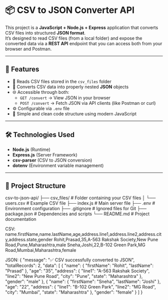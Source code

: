 # 📦 CSV to JSON Converter API

This project is a  **JavaScript + Node.js + Express** application that converts CSV files into structured **JSON format**.  
It’s designed to read CSV files (from a local folder) and expose the converted data via a **REST API** endpoint that you can access both from your browser and Postman.

---

## 🚀 Features

- 📂 Reads CSV files stored in the `csv_files` folder  
- 🔄 Converts CSV data into properly nested **JSON** objects  
- 🌐 Accessible through both:
  - `GET /convert` → View JSON in your browser  
  - `POST /convert` → Fetch JSON via API clients (like Postman or curl)  
- ⚙️ Configurable via `.env` file  
- 🧱 Simple and clean code structure using modern JavaScript  

---

## 🛠️ Technologies Used

- **Node.js** (Runtime)
- **Express.js** (Server Framework)
- **csv-parser** (CSV to JSON conversion)
- **dotenv** (Environment variable management)

---

## 📁 Project Structure

csv-to-json-api/
├── csv_files/ # Folder containing your CSV files
│ └── users.csv # Example CSV file
├── index.js # Main server file
├── .env # Environment configuration
├── .gitignore # Ignored files for Git
├── package.json # Dependencies and scripts
└── README.md # Project documentation



CSV:
name.firstName,name.lastName,age,address.line1,address.line2,address.city,address.state,gender
Rohit,Prasad,35,A-563 Rakshak Society,New Pune Road,Pune,Maharashtra,male
Sneha,Joshi,22,B-102 Green Park,MG Road,Mumbai,Maharashtra,female

JSON:
{
  "message": "✅ CSV successfully converted to JSON",
  "totalRecords": 2,
  "data": [
    {
      "name": {
        "firstName": "Rohit",
        "lastName": "Prasad"
      },
      "age": "35",
      "address": {
        "line1": "A-563 Rakshak Society",
        "line2": "New Pune Road",
        "city": "Pune",
        "state": "Maharashtra"
      },
      "gender": "male"
    },
    {
      "name": {
        "firstName": "Sneha",
        "lastName": "Joshi"
      },
      "age": "22",
      "address": {
        "line1": "B-102 Green Park",
        "line2": "MG Road",
        "city": "Mumbai",
        "state": "Maharashtra"
      },
      "gender": "female"
    }
  ]
}

